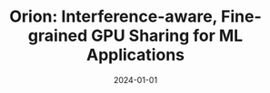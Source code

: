 ---
title: "Orion: Interference-aware, Fine-grained GPU Sharing for ML Applications"
collection: publications
permalink: /publication/2024-orion
date: 2024-01-01
venue: 'Proceedings of the Nineteenth European Conference on Computer Systems (EuroSys 2024)'
paperurl: '/files/2024-orion.pdf'
citation: '<b>Foteini Strati</b>, Xianzhe Ma, Ana Klimovic, In Proceedings of the Nineteenth European Conference on Computer Systems (EuroSys 2024)'
---